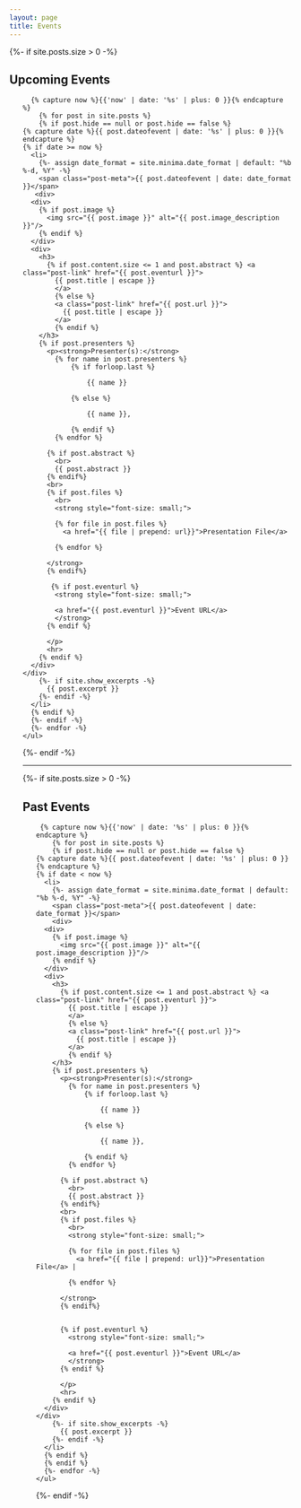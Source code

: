 ```yaml
---
layout: page
title: Events
---
```


<div>


{%- if site.posts.size > 0 -%}
    <h2 class="post-list-heading">Upcoming Events</h2>
    <ul class="post-list">
  
      {% capture now %}{{'now' | date: '%s' | plus: 0 }}{% endcapture %}
        {% for post in site.posts %}
        {% if post.hide == null or post.hide == false %}
    {% capture date %}{{ post.dateofevent | date: '%s' | plus: 0 }}{% endcapture %}
    {% if date >= now %}
      <li>
        {%- assign date_format = site.minima.date_format | default: "%b %-d, %Y" -%}
        <span class="post-meta">{{ post.dateofevent | date: date_format }}</span>
       <div>
      <div>
        {% if post.image %}
          <img src="{{ post.image }}" alt="{{ post.image_description }}"/>
        {% endif %}
      </div>
      <div>
        <h3>
          {% if post.content.size <= 1 and post.abstract %} <a class="post-link" href="{{ post.eventurl }}">
            {{ post.title | escape }}
            </a>
            {% else %}
            <a class="post-link" href="{{ post.url }}">
              {{ post.title | escape }}
            </a>
            {% endif %}
        </h3>
        {% if post.presenters %}
          <p><strong>Presenter(s):</strong>
            {% for name in post.presenters %}
                {% if forloop.last %}
                
                    {{ name }}
                  
                {% else %}
                  
                    {{ name }},
                  
                {% endif %}
            {% endfor %}
          
          {% if post.abstract %}
            <br>
            {{ post.abstract }}
          {% endif%}
          <br>
          {% if post.files %}
            <br>
            <strong style="font-size: small;">
            
            {% for file in post.files %}
              <a href="{{ file | prepend: url}}">Presentation File</a>

            {% endfor %}
            
          </strong>
          {% endif%}

           {% if post.eventurl %}
            <strong style="font-size: small;">
          
            <a href="{{ post.eventurl }}">Event URL</a>
            </strong>
          {% endif %}
            
          </p>
          <hr>
        {% endif %}
      </div>
    </div>
        {%- if site.show_excerpts -%}
          {{ post.excerpt }}
        {%- endif -%}
      </li>
      {% endif %}
      {%- endif -%}
      {%- endfor -%}
    </ul>
{%- endif -%}

<hr>

{%- if site.posts.size > 0 -%}
    <h2 class="post-list-heading">Past Events</h2>
    <ul class="post-list">

     {% capture now %}{{'now' | date: '%s' | plus: 0 }}{% endcapture %}
        {% for post in site.posts %}
        {% if post.hide == null or post.hide == false %}
    {% capture date %}{{ post.dateofevent | date: '%s' | plus: 0 }}{% endcapture %}
    {% if date < now %}
      <li>
        {%- assign date_format = site.minima.date_format | default: "%b %-d, %Y" -%}
        <span class="post-meta">{{ post.dateofevent | date: date_format }}</span>
        <div>
      <div>
        {% if post.image %}
          <img src="{{ post.image }}" alt="{{ post.image_description }}"/>
        {% endif %}
      </div>
      <div>
        <h3>
          {% if post.content.size <= 1 and post.abstract %} <a class="post-link" href="{{ post.eventurl }}">
            {{ post.title | escape }}
            </a>
            {% else %}
            <a class="post-link" href="{{ post.url }}">
              {{ post.title | escape }}
            </a>
            {% endif %}
        </h3>
        {% if post.presenters %}
          <p><strong>Presenter(s):</strong>
            {% for name in post.presenters %}
                {% if forloop.last %}
                
                    {{ name }}
                  
                {% else %}
                  
                    {{ name }},
                  
                {% endif %}
            {% endfor %}
          
          {% if post.abstract %}
            <br>
            {{ post.abstract }}
          {% endif%}
          <br>
          {% if post.files %}
            <br>
            <strong style="font-size: small;">
            
            {% for file in post.files %}
              <a href="{{ file | prepend: url}}">Presentation File</a> | 

            {% endfor %}
            
          </strong>
          {% endif%}


          {% if post.eventurl %}
            <strong style="font-size: small;">
          
            <a href="{{ post.eventurl }}">Event URL</a>
            </strong>
          {% endif %}
            
          </p>
          <hr>
        {% endif %}
      </div>
    </div>
        {%- if site.show_excerpts -%}
          {{ post.excerpt }}
        {%- endif -%}
      </li>
      {% endif %}
      {% endif %}
      {%- endfor -%}
    </ul>
{%- endif -%}
</div>